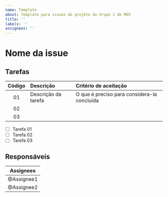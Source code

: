 ```yaml
---
name: Template
about: Template para issues do projeto do Grupo 1 de MDS
title: ''
labels: ''
assignees: ''
---
```


# Nome da issue

## Tarefas

| Código | Descrição           | Critério de aceitação                       |
| :----: | :------------------ | :------------------------------------------ |
|   01   | Descrição da tarefa | O que é preciso para considera-la concluida |
|   02   |                     |                                             |
|   03   |                     |                                             |

- [ ] Tarefa 01
- [ ] Tarefa 02
- [ ] Tarefa 03

## Responsáveis

| Assignees  |
| :--------: |
| @Assignee1 |
| @Assignee2 |
